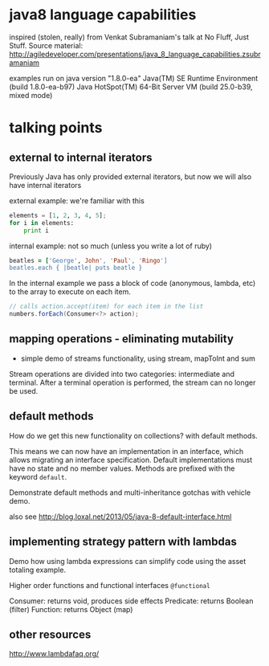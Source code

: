 

# java8 language capabilities

inspired (stolen, really) from Venkat Subramaniam's talk at No Fluff, Just Stuff. Source material:  http://agiledeveloper.com/presentations/java_8_language_capabilities.zsubramaniam

examples run on 
java version "1.8.0-ea"
Java(TM) SE Runtime Environment (build 1.8.0-ea-b97)
Java HotSpot(TM) 64-Bit Server VM (build 25.0-b39, mixed mode)


# talking points

## external to internal iterators

Previously Java has only provided external iterators, but now we will also have internal iterators

external example: we're familiar with this

```python
elements = [1, 2, 3, 4, 5];
for i in elements:
    print i
```

internal example: not so much (unless you write a lot of ruby)

```ruby
beatles = ['George', John', 'Paul', 'Ringo']
beatles.each { |beatle| puts beatle }
```

In the internal example we pass a block of code (anonymous, lambda, etc) to the array to execute on each item. 

```java
// calls action.accept(item) for each item in the list 
numbers.forEach(Consumer<?> action);
```

## mapping operations - eliminating mutability

- simple demo of streams functionality, using stream, mapToInt and sum

Stream operations are divided into two categories: intermediate and terminal.
After a terminal operation is performed, the stream can no longer be used.

## default methods

How do we get this new functionality on collections? with default methods.

This means we can now have an implementation in an interface, which allows migrating an interface specification. Default implementations must have no state and no member values. Methods are prefixed with the keyword `default`.

Demonstrate default methods and multi-inheritance gotchas with vehicle demo.

also see http://blog.loxal.net/2013/05/java-8-default-interface.html 

## implementing strategy pattern with lambdas

Demo how using lambda expressions can simplify code using the asset totaling example.

Higher order functions and functional interfaces `@functional`

Consumer: returns void, produces side effects
Predicate: returns Boolean (filter)
Function: returns Object (map)


## other resources

http://www.lambdafaq.org/
